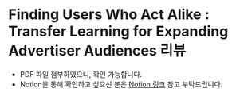 # Finding Users Who Act Alike : Transfer Learning for Expanding Advertiser Audiences 리뷰

- PDF 파일 첨부하였으니, 확인 가능합니다.
- Notion을 통해 확인하고 싶으신 분은 [Notion 링크](https://roasted-rake-be8.notion.site/Finding-Users-Who-Act-Alike-Transfer-Learning-for-Expanding-Advertiser-Audiences-1dc818aea60f80c0a738e856a4b1dfb2?pvs=4) 참고 부탁드립니다.
